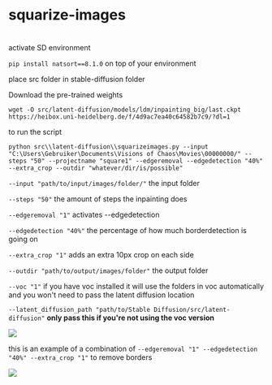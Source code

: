 # squarize-images

#

activate SD environment

```pip install natsort==8.1.0```  on top of your environment

place src folder in stable-diffusion folder

Download the pre-trained weights

```
wget -O src/latent-diffusion/models/ldm/inpainting_big/last.ckpt https://heibox.uni-heidelberg.de/f/4d9ac7ea40c64582b7c9/?dl=1
```
to run the script

```
python src\\latent-diffusion\\squarizeimages.py --input "C:\Users\Gebruiker\Documents\Visions of Chaos\Movies\00000000/" --steps "50" --projectname "square1" --edgeremoval --edgedetection "40%" --extra_crop --outdir "whatever/dir/is/possible"
```
```--input "path/to/input/images/folder/"``` the input folder

```--steps "50"``` the amount of steps the inpainting does

```--edgeremoval "1"``` activates --edgedetection

```--edgedetection "40%"``` the percentage of how much borderdetection is going on

```--extra_crop "1"``` adds an extra 10px crop on each side 

```--outdir "path/to/output/images/folder"``` the output folder

```--voc "1"``` if you have voc installed it will use the folders in voc automatically and you won't need to pass the latent diffusion location

```--latent_diffusion_path "path/to/Stable Diffusion/src/latent-diffusion"``` **only pass this if you're not using the voc version**

![](demo.png)

this is an example of a combination of ```--edgeremoval "1" --edgedetection "40%" --extra_crop "1"``` to remove borders

![](demo2.png)
